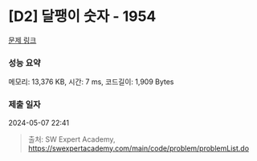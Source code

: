 # [D2] 달팽이 숫자 - 1954 

[문제 링크](https://swexpertacademy.com/main/code/problem/problemDetail.do?contestProbId=AV5PobmqAPoDFAUq) 

### 성능 요약

메모리: 13,376 KB, 시간: 7 ms, 코드길이: 1,909 Bytes

### 제출 일자

2024-05-07 22:41



> 출처: SW Expert Academy, https://swexpertacademy.com/main/code/problem/problemList.do